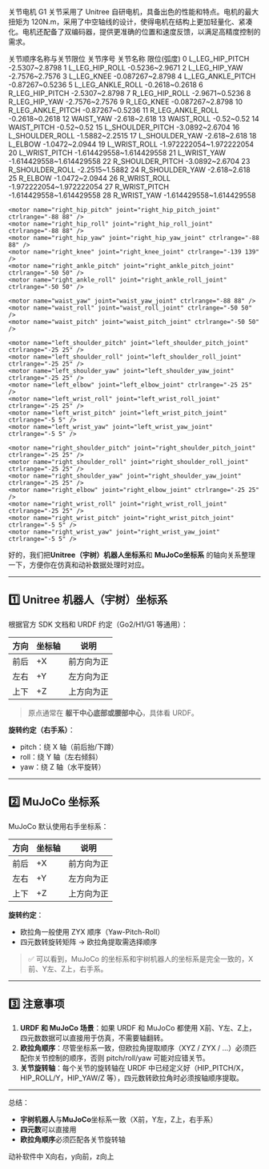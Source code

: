关节电机
G1 关节采用了 Unitree 自研电机，具备出色的性能和特点。电机的最大扭矩为 120N.m，采用了中空轴线的设计，使得电机在结构上更加轻量化、紧凑化。电机还配备了双编码器，提供更准确的位置和速度反馈，以满足高精度控制的需求。

关节顺序名称与关节限位
关节序号	关节名称	限位(弧度)
0	L_LEG_HIP_PITCH	-2.5307~2.8798
1	L_LEG_HIP_ROLL	-0.5236~2.9671
2	L_LEG_HIP_YAW	-2.7576~2.7576
3	L_LEG_KNEE	-0.087267~2.8798
4	L_LEG_ANKLE_PITCH	-0.87267~0.5236
5	L_LEG_ANKLE_ROLL	-0.2618~0.2618
6	R_LEG_HIP_PITCH	-2.5307~2.8798
7	R_LEG_HIP_ROLL	-2.9671~0.5236
8	R_LEG_HIP_YAW	-2.7576~2.7576
9	R_LEG_KNEE	-0.087267~2.8798
10	R_LEG_ANKLE_PITCH	-0.87267~0.5236
11	R_LEG_ANKLE_ROLL	-0.2618~0.2618
12	WAIST_YAW	-2.618~2.618
13	WAIST_ROLL	-0.52~0.52
14	WAIST_PITCH	-0.52~0.52
15	L_SHOULDER_PITCH	-3.0892~2.6704
16	L_SHOULDER_ROLL	-1.5882~2.2515
17	L_SHOULDER_YAW	-2.618~2.618
18	L_ELBOW	-1.0472~2.0944
19	L_WRIST_ROLL	-1.972222054~1.972222054
20	L_WRIST_PITCH	-1.614429558~1.614429558
21	L_WRIST_YAW	-1.614429558~1.614429558
22	R_SHOULDER_PITCH	-3.0892~2.6704
23	R_SHOULDER_ROLL	-2.2515~1.5882
24	R_SHOULDER_YAW	-2.618~2.618
25	R_ELBOW	-1.0472~2.0944
26	R_WRIST_ROLL	-1.972222054~1.972222054
27	R_WRIST_PITCH	-1.614429558~1.614429558
28	R_WRIST_YAW	-1.614429558~1.614429558


  <actuator>
    <motor name="left_hip_pitch" joint="left_hip_pitch_joint" ctrlrange="-88 88" />
    <motor name="left_hip_roll" joint="left_hip_roll_joint" ctrlrange="-88 88" />
    <motor name="left_hip_yaw" joint="left_hip_yaw_joint" ctrlrange="-88 88" />
    <motor name="left_knee" joint="left_knee_joint" ctrlrange="-139 139" />
    <motor name="left_ankle_pitch" joint="left_ankle_pitch_joint" ctrlrange="-50 50" />
    <motor name="left_ankle_roll" joint="left_ankle_roll_joint" ctrlrange="-50 50" />

    <motor name="right_hip_pitch" joint="right_hip_pitch_joint" ctrlrange="-88 88" />
    <motor name="right_hip_roll" joint="right_hip_roll_joint" ctrlrange="-88 88" />
    <motor name="right_hip_yaw" joint="right_hip_yaw_joint" ctrlrange="-88 88" />
    <motor name="right_knee" joint="right_knee_joint" ctrlrange="-139 139" />
    <motor name="right_ankle_pitch" joint="right_ankle_pitch_joint" ctrlrange="-50 50" />
    <motor name="right_ankle_roll" joint="right_ankle_roll_joint" ctrlrange="-50 50" />

    <motor name="waist_yaw" joint="waist_yaw_joint" ctrlrange="-88 88" />
    <motor name="waist_roll" joint="waist_roll_joint" ctrlrange="-50 50" />
    <motor name="waist_pitch" joint="waist_pitch_joint" ctrlrange="-50 50" />

    <motor name="left_shoulder_pitch" joint="left_shoulder_pitch_joint" ctrlrange="-25 25" />
    <motor name="left_shoulder_roll" joint="left_shoulder_roll_joint" ctrlrange="-25 25" />
    <motor name="left_shoulder_yaw" joint="left_shoulder_yaw_joint" ctrlrange="-25 25" />
    <motor name="left_elbow" joint="left_elbow_joint" ctrlrange="-25 25" />
    <motor name="left_wrist_roll" joint="left_wrist_roll_joint" ctrlrange="-25 25" />
    <motor name="left_wrist_pitch" joint="left_wrist_pitch_joint" ctrlrange="-5 5" />
    <motor name="left_wrist_yaw" joint="left_wrist_yaw_joint" ctrlrange="-5 5" />

    <motor name="right_shoulder_pitch" joint="right_shoulder_pitch_joint" ctrlrange="-25 25" />
    <motor name="right_shoulder_roll" joint="right_shoulder_roll_joint" ctrlrange="-25 25" />
    <motor name="right_shoulder_yaw" joint="right_shoulder_yaw_joint" ctrlrange="-25 25" />
    <motor name="right_elbow" joint="right_elbow_joint" ctrlrange="-25 25" />
    <motor name="right_wrist_roll" joint="right_wrist_roll_joint" ctrlrange="-25 25" />
    <motor name="right_wrist_pitch" joint="right_wrist_pitch_joint" ctrlrange="-5 5" />
    <motor name="right_wrist_yaw" joint="right_wrist_yaw_joint" ctrlrange="-5 5" />
  </actuator>

  好的，我们把**Unitree（宇树）机器人坐标系**和 **MuJoCo坐标系** 的轴向关系整理一下，方便你在仿真和动补数据处理时对应。

---

## 1️⃣ Unitree 机器人（宇树）坐标系

根据官方 SDK 文档和 URDF 约定（Go2/H1/G1 等通用）：

| 方向 | 坐标轴 | 说明    |
| -- | --- | ----- |
| 前后 | +X  | 前方向为正 |
| 左右 | +Y  | 左方向为正 |
| 上下 | +Z  | 上方向为正 |

> 原点通常在 **躯干中心底部或腰部中心**，具体看 URDF。

**旋转约定（右手系）**：

* pitch：绕 X 轴（前后抬/下蹲）
* roll：绕 Y 轴（左右倾斜）
* yaw：绕 Z 轴（水平旋转）

---

## 2️⃣ MuJoCo 坐标系

MuJoCo 默认使用右手坐标系：

| 方向 | 坐标轴 | 说明    |
| -- | --- | ----- |
| 前后 | +X  | 前方向为正 |
| 左右 | +Y  | 左方向为正 |
| 上下 | +Z  | 上方向为正 |

**旋转约定**：

* 欧拉角一般使用 ZYX 顺序（Yaw-Pitch-Roll）
* 四元数转旋转矩阵 → 欧拉角提取需选择顺序

> ✅ 可以看到，MuJoCo 的坐标系和宇树机器人的坐标系是完全一致的，X前、Y左、Z上，右手系。

---

## 3️⃣ 注意事项

1. **URDF 和 MuJoCo 场景**：如果 URDF 和 MuJoCo 都使用 X前、Y左、Z上，四元数数据可以直接用于仿真，不需要轴翻转。
2. **欧拉角顺序**：尽管坐标系一致，但欧拉角提取顺序（XYZ / ZYX / …）必须匹配你关节控制的顺序，否则 pitch/roll/yaw 可能对应错关节。
3. **关节旋转轴**：每个关节的旋转轴在 URDF 中已经定义好（HIP\_PITCH/X，HIP\_ROLL/Y，HIP\_YAW/Z 等），四元数转欧拉角时必须按轴顺序提取。

---

总结：

* **宇树机器人**与**MuJoCo**坐标系一致（X前，Y左，Z上，右手系）
* **四元数**可以直接用
* **欧拉角顺序**必须匹配各关节旋转轴

动补软件中
X向右，y向前，z向上